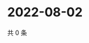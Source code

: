 # 2022-08-02

共 0 条

<!-- BEGIN WEIBO -->
<!-- 最后更新时间 Tue Aug 02 2022 15:16:33 GMT+0800 (China Standard Time) -->

<!-- END WEIBO -->
